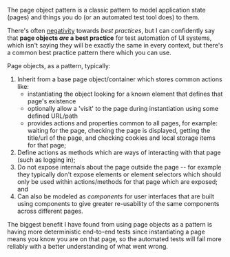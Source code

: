 The page object pattern is a classic pattern to model application state (pages) and things you do (or an automated test tool does) to them.

There's often [negativity](https://www.fastcompany.com/3052222/hit-the-ground-running/the-problem-with-best-practices) towards _best practices_, but I can confidently say that **page objects _are_ a best practice** for test automation of UI systems, which isn't saying they will be exactly the same in every context, but there's a common best practice pattern there which you can use.

Page objects, as a pattern, typically:

1.  Inherit from a base page object/container which stores common actions like:
    - instantiating the object looking for a known element that defines that page's existence
    - optionally allow a 'visit' to the page during instantiation using some defined URL/path
    - provides actions and properties common to all pages, for example: waiting for the page, checking the page is displayed, getting the title/url of the page, and checking cookies and local storage items for that page;
2.  Define actions as methods which are ways of interacting with that page (such as logging in);
3.  Do not expose internals about the page outside the page -- for example they typically don't expose elements or element selectors which should only be used within actions/methods for that page which are exposed; and
4.  Can also be modeled as _components_ for user interfaces that are built using components to give greater re-usability of the same components across different pages.

The biggest benefit I have found from using page objects as a pattern is having more deterministic end-to-end tests since instantiating a page means you know you are on that page, so the automated tests will fail more reliably with a better understanding of what went wrong.
